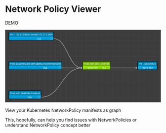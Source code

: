 Network Policy Viewer
===

[DEMO](https://artturik.github.io/network-policy-viewer/)

![NetworkPolicy viewer screenshot](img/demo.png?raw=true "NetworkPolicy viewer screenshot")

View your Kubernetes NetworkPolicy manifests as graph

This, hopefully, can help you find issues with NetworkPolicies
or understand NetworkPolicy concept better 

